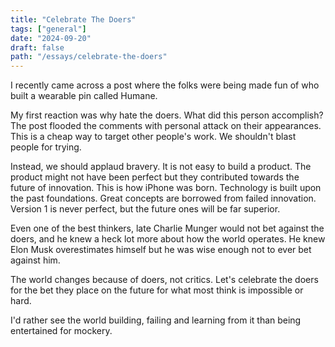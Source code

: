 ```yaml
---
title: "Celebrate The Doers"
tags: ["general"]
date: "2024-09-20"
draft: false
path: "/essays/celebrate-the-doers"
---
```


I recently came across a post where the folks were being made fun of who built a wearable pin called Humane. 

My first reaction was why hate the doers. What did this person accomplish? The post flooded the comments with personal attack on their appearances. This is a cheap way to target other people's work. We shouldn't blast people for trying.

Instead, we should applaud bravery. It is not easy to build a product. The product might not have been perfect but they contributed towards the future of innovation. This is how iPhone was born. Technology is built upon the past foundations. Great concepts are borrowed from failed innovation. Version 1 is never perfect, but the future ones will be far superior.

Even one of the best thinkers, late Charlie Munger would not bet against the doers, and he knew a heck lot more about how the world operates. He knew Elon Musk overestimates himself but he was wise enough not to ever bet against him.

The world changes because of doers, not critics. Let's celebrate the doers for the bet they place on the future for what most think is impossible or hard.

I'd rather see the world building, failing and learning from it than being entertained for mockery.